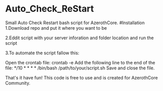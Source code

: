 # Auto_Check_ReStart
Small Auto Check Restart bash script for AzerothCore.
#Installation
1.Download repo and put it where you want to be

2.Eddit script with your server inforation and folder location and run the script

3.To automate the script fallow this:

Open the crontab file: crontab -e
Add the following line to the end of the file: */10 * * * * /bin/bash /path/to/your/script.sh
Save and close the file.

That's it have fun!
This code is free to use and is created for AzerothCore Community.
